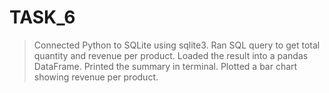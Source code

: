 # TASK_6
> Connected Python to SQLite using sqlite3.
> Ran SQL query to get total quantity and revenue per product.
> Loaded the result into a pandas DataFrame.
> Printed the summary in terminal.
> Plotted a bar chart showing revenue per product.
